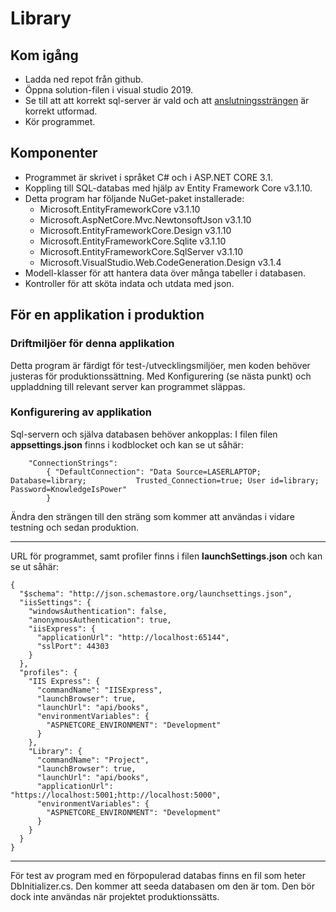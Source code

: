 # Library



## Kom igång

- Ladda ned repot från github.
- Öppna solution-filen i visual studio 2019.
- Se till att att korrekt sql-server är vald och att [anslutningssträngen](#Konfigurering-av-applikation) är korrekt utformad.
- Kör programmet.


## Komponenter
- Programmet är skrivet i språket C# och i ASP.NET CORE 3.1.  
- Koppling till SQL-databas med hjälp av Entity Framework Core v3.1.10.
- Detta program har följande NuGet-paket installerade:
  - Microsoft.EntityFrameworkCore v3.1.10
  - Microsoft.AspNetCore.Mvc.NewtonsoftJson v3.1.10
  - Microsoft.EntityFrameworkCore.Design v3.1.10
  - Microsoft.EntityFrameworkCore.Sqlite v3.1.10
  - Microsoft.EntityFrameworkCore.SqlServer v3.1.10
  - Microsoft.VisualStudio.Web.CodeGeneration.Design v3.1.4
- Modell-klasser för att hantera data över många tabeller i databasen.
- Kontroller för att sköta indata och utdata med json.

##  För en applikation i produktion

 

### Driftmiljöer för denna applikation

Detta program är färdigt för test-/utvecklingsmiljöer, men koden behöver justeras för produktionssättning. Med Konfigurering (se nästa punkt) och uppladdning till relevant server kan programmet släppas.

### Konfigurering av applikation

Sql-servern och själva databasen behöver ankopplas: I filen filen **appsettings.json** finns i kodblocket och kan se ut såhär:
```
    "ConnectionStrings": 
        { "DefaultConnection": "Data Source=LASERLAPTOP; Database=library;           Trusted_Connection=true; User id=library; Password=KnowledgeIsPower"
        }
```
 Ändra den strängen till den sträng som kommer att användas i vidare testning och sedan produktion. 

---

URL för programmet, samt profiler finns i filen **launchSettings.json** och kan se ut såhär:
```
{
  "$schema": "http://json.schemastore.org/launchsettings.json",
  "iisSettings": {
    "windowsAuthentication": false,
    "anonymousAuthentication": true,
    "iisExpress": {
      "applicationUrl": "http://localhost:65144",
      "sslPort": 44303
    }
  },
  "profiles": {
    "IIS Express": {
      "commandName": "IISExpress",
      "launchBrowser": true,
      "launchUrl": "api/books",
      "environmentVariables": {
        "ASPNETCORE_ENVIRONMENT": "Development"
      }
    },
    "Library": {
      "commandName": "Project",
      "launchBrowser": true,
      "launchUrl": "api/books",
      "applicationUrl": "https://localhost:5001;http://localhost:5000",
      "environmentVariables": {
        "ASPNETCORE_ENVIRONMENT": "Development"
      }
    }
  }
}

```

---
För test av program med en förpopulerad databas finns en fil som heter DbInitializer.cs. Den kommer att seeda databasen om den är tom. Den bör dock inte användas när projektet produktionssätts.

    